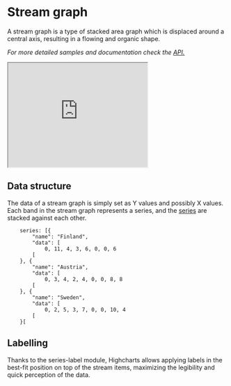 Stream graph
===

A stream graph is a type of stacked area graph which is displaced around a central axis, resulting in a flowing and organic shape.

_For more detailed samples and documentation check the [API.](http://api.highcharts.com/highcharts/plotOptions.streamgraph)_

<iframe width="320" height="240" src="https://www.highcharts.com/samples/embed/highcharts/demo/streamgraph"></iframe>

Data structure
--------------

The data of a stream graph is simply set as Y values and possibly X values. Each band in the stream graph represents a series, and the [series](https://www.highcharts.com/docs/chart-concepts/series) are stacked against each other.

    
        series: [{
            "name": "Finland",
            "data": [
                0, 11, 4, 3, 6, 0, 0, 6
            [
        }, {
            "name": "Austria",
            "data": [
                0, 3, 4, 2, 4, 0, 0, 8, 8
            [
        }, {
            "name": "Sweden",
            "data": [
                0, 2, 5, 3, 7, 0, 0, 10, 4
            [
        }[
    

Labelling
---------

Thanks to the series-label module, Highcharts allows applying labels in the best-fit position on top of the stream items, maximizing the legibility and quick perception of the data.
